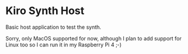# Kiro Synth Host

Basic host application to test the synth.

Sorry, only MacOS supported for now, although I plan to add support for Linux too so I can run it in my Raspberry Pi 4 ;-)

